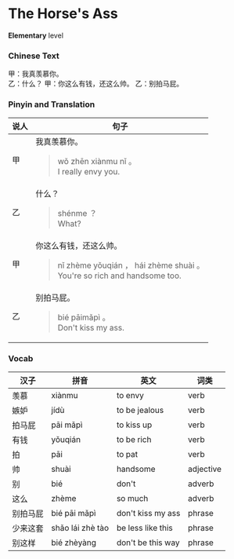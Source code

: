 # The Horse's Ass
**Elementary** level
### Chinese Text
甲：我真羡慕你。<br />乙：什么？
甲：你这么有钱，还这么帅。
乙：别拍马屁。

### Pinyin and Translation
|说人|句子|
|----|----|
|甲|我真羡慕你。<blockquote>wǒ zhēn xiànmu nǐ 。<br />I really envy you.</blockquote>|
|乙|什么？<blockquote>shénme ？<br />What?</blockquote>|
|甲|你这么有钱，还这么帅。<blockquote>nǐ zhème yǒuqián ， hái zhème shuài 。<br />You're so rich and handsome too.</blockquote>|
|乙|别拍马屁。<blockquote>bié pāimǎpì 。<br />Don't kiss my ass.</blockquote>|
### Vocab
|汉子|拼音|英文|词类|
|----|----|----|----|
|羡慕|xiànmu|to envy|verb|
|嫉妒|jídù|to be jealous|verb|
|拍马屁|pāi mǎpì|to kiss up|verb|
|有钱|yǒuqián|to be rich|verb|
|拍|pāi|to pat|verb|
|帅|shuài|handsome|adjective|
|别|bié|don't|adverb|
|这么|zhème|so much|adverb|
|别拍马屁|bié pāi mǎpì|don't kiss my ass|phrase|
|少来这套|shǎo lái zhè tào|be less like this|phrase|
|别这样|bié zhèyàng|don't be this way|phrase|